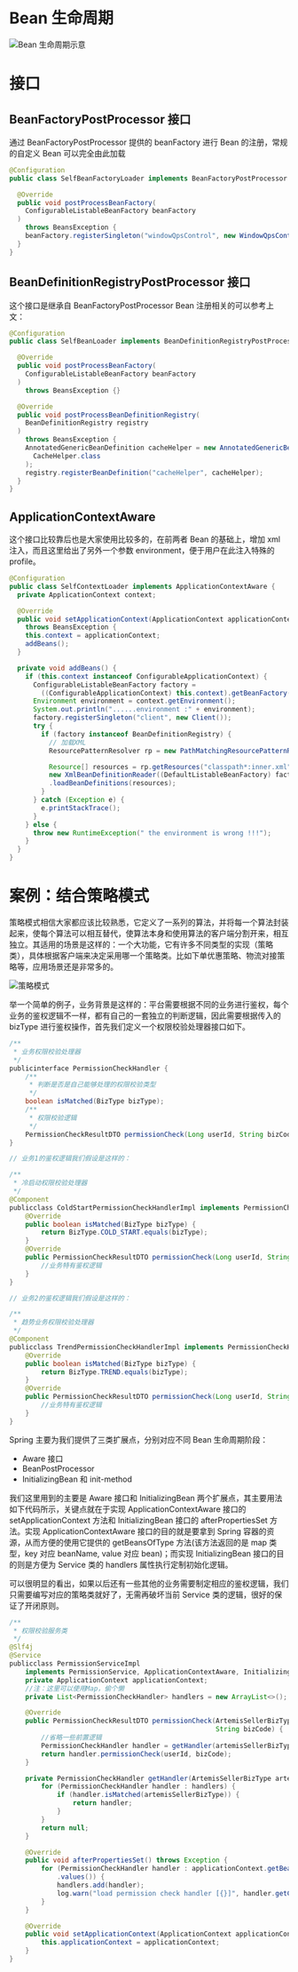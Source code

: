 # Bean 生命周期

![Bean 生命周期示意](https://s3.ax1x.com/2021/02/28/6Cmfu4.png)

# 接口

## BeanFactoryPostProcessor 接口

通过 BeanFactoryPostProcessor 提供的 beanFactory 进行 Bean 的注册，常规的自定义 Bean 可以完全由此加载

```java
@Configuration
public class SelfBeanFactoryLoader implements BeanFactoryPostProcessor {

  @Override
  public void postProcessBeanFactory(
    ConfigurableListableBeanFactory beanFactory
  )
    throws BeansException {
    beanFactory.registerSingleton("windowQpsControl", new WindowQpsControl());
  }
}
```

## BeanDefinitionRegistryPostProcessor 接口

这个接口是继承自 BeanFactoryPostProcessor Bean 注册相关的可以参考上文：

```java
@Configuration
public class SelfBeanLoader implements BeanDefinitionRegistryPostProcessor {

  @Override
  public void postProcessBeanFactory(
    ConfigurableListableBeanFactory beanFactory
  )
    throws BeansException {}

  @Override
  public void postProcessBeanDefinitionRegistry(
    BeanDefinitionRegistry registry
  )
    throws BeansException {
    AnnotatedGenericBeanDefinition cacheHelper = new AnnotatedGenericBeanDefinition(
      CacheHelper.class
    );
    registry.registerBeanDefinition("cacheHelper", cacheHelper);
  }
}
```

## ApplicationContextAware

这个接口比较靠后也是大家使用比较多的，在前两者 Bean 的基础上，增加 xml 注入，而且这里给出了另外一个参数 environment，便于用户在此注入特殊的 profile。

```java
@Configuration
public class SelfContextLoader implements ApplicationContextAware {
  private ApplicationContext context;

  @Override
  public void setApplicationContext(ApplicationContext applicationContext)
    throws BeansException {
    this.context = applicationContext;
    addBeans();
  }

  private void addBeans() {
    if (this.context instanceof ConfigurableApplicationContext) {
      ConfigurableListableBeanFactory factory =
        ((ConfigurableApplicationContext) this.context).getBeanFactory();
      Environment environment = context.getEnvironment();
      System.out.println("......environment :" + environment);
      factory.registerSingleton("client", new Client());
      try {
        if (factory instanceof BeanDefinitionRegistry) {
          // 加载XML
          ResourcePatternResolver rp = new PathMatchingResourcePatternResolver();

          Resource[] resources = rp.getResources("classpath*:inner.xml"); // 加载A
          new XmlBeanDefinitionReader((DefaultListableBeanFactory) factory)
          .loadBeanDefinitions(resources);
        }
      } catch (Exception e) {
        e.printStackTrace();
      }
    } else {
      throw new RuntimeException(" the environment is wrong !!!");
    }
  }
}
```

# 案例：结合策略模式

策略模式相信大家都应该比较熟悉，它定义了一系列的算法，并将每一个算法封装起来，使每个算法可以相互替代，使算法本身和使用算法的客户端分割开来，相互独立。其适用的场景是这样的：一个大功能，它有许多不同类型的实现（策略类），具体根据客户端来决定采用哪一个策略类。比如下单优惠策略、物流对接策略等，应用场景还是非常多的。

![策略模式](https://s3.ax1x.com/2021/02/28/6CmhDJ.png)

举一个简单的例子，业务背景是这样的：平台需要根据不同的业务进行鉴权，每个业务的鉴权逻辑不一样，都有自己的一套独立的判断逻辑，因此需要根据传入的 bizType 进行鉴权操作，首先我们定义一个权限校验处理器接口如下。

```java
/**
 * 业务权限校验处理器
 */
publicinterface PermissionCheckHandler {
    /**
     * 判断是否是自己能够处理的权限校验类型
     */
    boolean isMatched(BizType bizType);
    /**
     * 权限校验逻辑
     */
    PermissionCheckResultDTO permissionCheck(Long userId, String bizCode);
}

// 业务1的鉴权逻辑我们假设是这样的：

/**
 * 冷启动权限校验处理器
 */
@Component
publicclass ColdStartPermissionCheckHandlerImpl implements PermissionCheckHandler {
    @Override
    public boolean isMatched(BizType bizType) {
        return BizType.COLD_START.equals(bizType);
    }
    @Override
    public PermissionCheckResultDTO permissionCheck(Long userId, String bizCode) {
        //业务特有鉴权逻辑
    }
}

// 业务2的鉴权逻辑我们假设是这样的：

/**
 * 趋势业务权限校验处理器
 */
@Component
publicclass TrendPermissionCheckHandlerImpl implements PermissionCheckHandler {
    @Override
    public boolean isMatched(BizType bizType) {
        return BizType.TREND.equals(bizType);
    }
    @Override
    public PermissionCheckResultDTO permissionCheck(Long userId, String bizCode){
        //业务特有鉴权逻辑
    }
}
```

Spring 主要为我们提供了三类扩展点，分别对应不同 Bean 生命周期阶段：

- Aware 接口
- BeanPostProcessor
- InitializingBean 和 init-method

我们这里用到的主要是 Aware 接口和 InitializingBean 两个扩展点，其主要用法如下代码所示，关键点就在于实现 ApplicationContextAware 接口的 setApplicationContext 方法和 InitializingBean 接口的 afterPropertiesSet 方法。实现 ApplicationContextAware 接口的目的就是要拿到 Spring 容器的资源，从而方便的使用它提供的 getBeansOfType 方法(该方法返回的是 map 类型，key 对应 beanName, value 对应 bean)；而实现 InitializingBean 接口的目的则是方便为 Service 类的 handlers 属性执行定制初始化逻辑。

可以很明显的看出，如果以后还有一些其他的业务需要制定相应的鉴权逻辑，我们只需要编写对应的策略类就好了，无需再破坏当前 Service 类的逻辑，很好的保证了开闭原则。

```java
/**
 * 权限校验服务类
 */
@Slf4j
@Service
publicclass PermissionServiceImpl
    implements PermissionService, ApplicationContextAware, InitializingBean {
    private ApplicationContext applicationContext;
    //注：这里可以使用Map，偷个懒
    private List<PermissionCheckHandler> handlers = new ArrayList<>();

    @Override
    public PermissionCheckResultDTO permissionCheck(ArtemisSellerBizType artemisSellerBizType, Long userId,
                                                    String bizCode) {
        //省略一些前置逻辑
        PermissionCheckHandler handler = getHandler(artemisSellerBizType);
        return handler.permissionCheck(userId, bizCode);
    }

    private PermissionCheckHandler getHandler(ArtemisSellerBizType artemisSellerBizType) {
        for (PermissionCheckHandler handler : handlers) {
            if (handler.isMatched(artemisSellerBizType)) {
                return handler;
            }
        }
        return null;
    }

    @Override
    public void afterPropertiesSet() throws Exception {
        for (PermissionCheckHandler handler : applicationContext.getBeansOfType(PermissionCheckHandler.class)
            .values()) {
            handlers.add(handler);
            log.warn("load permission check handler [{}]", handler.getClass().getName());
        }
    }

    @Override
    public void setApplicationContext(ApplicationContext applicationContext) throws BeansException {
        this.applicationContext = applicationContext;
    }
}
```
